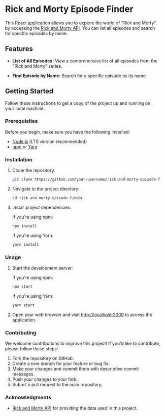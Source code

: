# Rick and Morty Episode Finder

This React application allows you to explore the world of "Rick and Morty" by accessing the [Rick and Morty API](https://rickandmortyapi.com/). You can list all episodes and search for specific episodes by name.

## Features

- **List of All Episodes:** View a comprehensive list of all episodes from the "Rick and Morty" series.

- **Find Episode by Name:** Search for a specific episode by its name.

## Getting Started

Follow these instructions to get a copy of the project up and running on your local machine.

### Prerequisites

Before you begin, make sure you have the following installed:

- [Node.js](https://nodejs.org/) (LTS version recommended)
- [npm](https://www.npmjs.com/) or [Yarn](https://yarnpkg.com/)

### Installation

1. Clone the repository:

   ```bash
   git clone https://github.com/your-username/rick-and-morty-episode-finder.git
   ```

2. Navigate to the project directory:

   ```bash
   cd rick-and-morty-episode-finder
   ```

3. Install project dependencies:

   If you're using npm:

   ```bash
   npm install
   ```

   If you're using Yarn:

   ```bash
   yarn install
   ```

### Usage

1. Start the development server:

   If you're using npm:

   ```bash
   npm start
   ```

   If you're using Yarn:

   ```bash
   yarn start
   ```

2. Open your web browser and visit [http://localhost:3000](http://localhost:3000) to access the application.

### Contributing

We welcome contributions to improve this project! If you'd like to contribute, please follow these steps:

1. Fork the repository on GitHub.
2. Create a new branch for your feature or bug fix.
3. Make your changes and commit them with descriptive commit messages.
4. Push your changes to your fork.
5. Submit a pull request to the main repository.


### Acknowledgments

- [Rick and Morty API](https://rickandmortyapi.com/) for providing the data used in this project.
